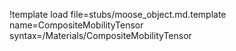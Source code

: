 !template load file=stubs/moose_object.md.template name=CompositeMobilityTensor syntax=/Materials/CompositeMobilityTensor